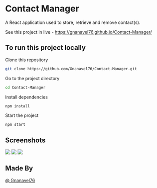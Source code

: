 # Contact Manager

A React application used to store, retrieve and remove contact(s).

See this project in live - https://gnanavel76.github.io/Contact-Manager/

## To run this project locally

Clone this repository

```bash
git clone https://github.com/Gnanavel76/Contact-Manager.git
```

Go to the project directory

```bash
cd Contact-Manager
```

Install dependencies

```bash
npm install
```

Start the project

```bash
npm start
```

## Screenshots

![](https://github.com/Gnanavel76/Tic-Tac-Toe/blob/main/screenshots/AddContact.JPG)
![](https://github.com/Gnanavel76/Tic-Tac-Toe/blob/main/screenshots/ContactBook.JPG)
![](https://github.com/Gnanavel76/Tic-Tac-Toe/blob/main/screenshots/EditContact.JPG)

## Made By
[@ Gnanavel76](https://github.com/Gnanavel76)